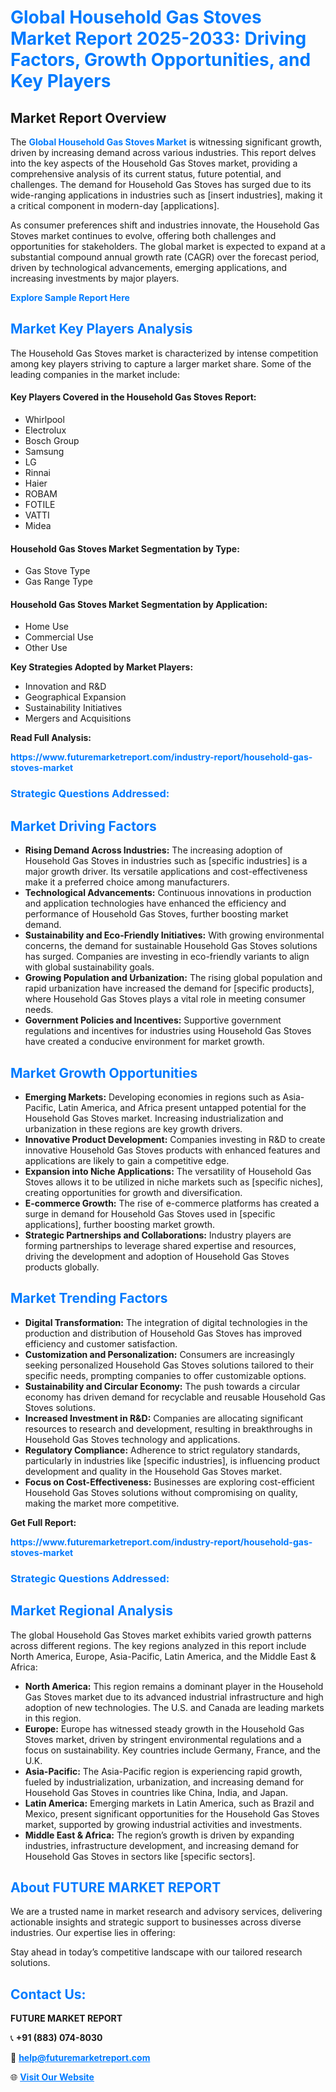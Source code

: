 <h1 style="color: #007BFF;">Global Household Gas Stoves Market Report 2025-2033: Driving Factors, Growth Opportunities, and Key Players</h1>

<section id="overview">
<h2>Market Report Overview</h2>
<p>The <a href="https://www.futuremarketreport.com/industry-report/household-gas-stoves-market" style="color: #007BFF; text-decoration: none;"><strong>Global Household Gas Stoves Market</strong></a> is witnessing significant growth, driven by increasing demand across various industries. This report delves into the key aspects of the Household Gas Stoves market, providing a comprehensive analysis of its current status, future potential, and challenges. The demand for Household Gas Stoves has surged due to its wide-ranging applications in industries such as [insert industries], making it a critical component in modern-day [applications].</p>
<p>As consumer preferences shift and industries innovate, the Household Gas Stoves market continues to evolve, offering both challenges and opportunities for stakeholders. The global market is expected to expand at a substantial compound annual growth rate (CAGR) over the forecast period, driven by technological advancements, emerging applications, and increasing investments by major players.</p>
</section>

<section id="overview">
<p><a href="https://www.futuremarketreport.com/request-sample/reportId=40797" style="color: #007BFF; text-decoration: none;"><strong>Explore Sample Report Here</strong></a></p>
</section>

<section id="key-players">
<h2 style="color: #007BFF;">Market Key Players Analysis</h2>
<p>The Household Gas Stoves market is characterized by intense competition among key players striving to capture a larger market share. Some of the leading companies in the market include:</p>
<h4>Key Players Covered in the Household Gas Stoves Report:</h4>
<ul><li>Whirlpool</li><li>Electrolux</li><li>Bosch Group</li><li>Samsung</li><li>LG</li><li>Rinnai</li><li>Haier</li><li>ROBAM</li><li>FOTILE</li><li>VATTI</li><li>Midea</li></ul>
<h4>Household Gas Stoves Market Segmentation by Type:</h4>
<ul><li>Gas Stove Type</li><li>Gas Range Type</li></ul>

<h4>Household Gas Stoves Market Segmentation by Application:</h4>
<ul><li>Home Use</li><li>Commercial Use</li><li>Other Use</li></ul>
<p><strong>Key Strategies Adopted by Market Players:</strong></p>
<ul>
<li>Innovation and R&D</li>
<li>Geographical Expansion</li>
<li>Sustainability Initiatives</li>
<li>Mergers and Acquisitions</li>
</ul>
</section>

<section>
<p><strong>Read Full Analysis: </strong></p><a href="https://www.futuremarketreport.com/industry-report/household-gas-stoves-market" style="color: #007BFF; text-decoration: none;"><strong>https://www.futuremarketreport.com/industry-report/household-gas-stoves-market</strong></a>
<h3 style="color: #007BFF;">Strategic Questions Addressed:</h3>
</section>

<section id="driving-factors">
<h2 style="color: #007BFF;">Market Driving Factors</h2>
<ul>
<li><strong>Rising Demand Across Industries:</strong> The increasing adoption of Household Gas Stoves in industries such as [specific industries] is a major growth driver. Its versatile applications and cost-effectiveness make it a preferred choice among manufacturers.</li>
<li><strong>Technological Advancements:</strong> Continuous innovations in production and application technologies have enhanced the efficiency and performance of Household Gas Stoves, further boosting market demand.</li>
<li><strong>Sustainability and Eco-Friendly Initiatives:</strong> With growing environmental concerns, the demand for sustainable Household Gas Stoves solutions has surged. Companies are investing in eco-friendly variants to align with global sustainability goals.</li>
<li><strong>Growing Population and Urbanization:</strong> The rising global population and rapid urbanization have increased the demand for [specific products], where Household Gas Stoves plays a vital role in meeting consumer needs.</li>
<li><strong>Government Policies and Incentives:</strong> Supportive government regulations and incentives for industries using Household Gas Stoves have created a conducive environment for market growth.</li>
</ul>
</section>

<section id="growth-opportunities">
<h2 style="color: #007BFF;">Market Growth Opportunities</h2>
<ul>
<li><strong>Emerging Markets:</strong> Developing economies in regions such as Asia-Pacific, Latin America, and Africa present untapped potential for the Household Gas Stoves market. Increasing industrialization and urbanization in these regions are key growth drivers.</li>
<li><strong>Innovative Product Development:</strong> Companies investing in R&D to create innovative Household Gas Stoves products with enhanced features and applications are likely to gain a competitive edge.</li>
<li><strong>Expansion into Niche Applications:</strong> The versatility of Household Gas Stoves allows it to be utilized in niche markets such as [specific niches], creating opportunities for growth and diversification.</li>
<li><strong>E-commerce Growth:</strong> The rise of e-commerce platforms has created a surge in demand for Household Gas Stoves used in [specific applications], further boosting market growth.</li>
<li><strong>Strategic Partnerships and Collaborations:</strong> Industry players are forming partnerships to leverage shared expertise and resources, driving the development and adoption of Household Gas Stoves products globally.</li>
</ul>
</section>

<section id="trending-factors">
<h2 style="color: #007BFF;">Market Trending Factors</h2>
<ul>
<li><strong>Digital Transformation:</strong> The integration of digital technologies in the production and distribution of Household Gas Stoves has improved efficiency and customer satisfaction.</li>
<li><strong>Customization and Personalization:</strong> Consumers are increasingly seeking personalized Household Gas Stoves solutions tailored to their specific needs, prompting companies to offer customizable options.</li>
<li><strong>Sustainability and Circular Economy:</strong> The push towards a circular economy has driven demand for recyclable and reusable Household Gas Stoves solutions.</li>
<li><strong>Increased Investment in R&D:</strong> Companies are allocating significant resources to research and development, resulting in breakthroughs in Household Gas Stoves technology and applications.</li>
<li><strong>Regulatory Compliance:</strong> Adherence to strict regulatory standards, particularly in industries like [specific industries], is influencing product development and quality in the Household Gas Stoves market.</li>
<li><strong>Focus on Cost-Effectiveness:</strong> Businesses are exploring cost-efficient Household Gas Stoves solutions without compromising on quality, making the market more competitive.</li>
</ul>
</section>

<section>
<p><strong>Get Full Report: </strong></p><a href="https://www.futuremarketreport.com/industry-report/household-gas-stoves-market" style="color: #007BFF; text-decoration: none;"><strong>https://www.futuremarketreport.com/industry-report/household-gas-stoves-market</strong></a>
<h3 style="color: #007BFF;">Strategic Questions Addressed:</h3>
</section>


<section id="regional-analysis">
<h2 style="color: #007BFF;">Market Regional Analysis</h2>
<p>The global Household Gas Stoves market exhibits varied growth patterns across different regions. The key regions analyzed in this report include North America, Europe, Asia-Pacific, Latin America, and the Middle East & Africa:</p>
<ul>
<li><strong>North America:</strong> This region remains a dominant player in the Household Gas Stoves market due to its advanced industrial infrastructure and high adoption of new technologies. The U.S. and Canada are leading markets in this region.</li>
<li><strong>Europe:</strong> Europe has witnessed steady growth in the Household Gas Stoves market, driven by stringent environmental regulations and a focus on sustainability. Key countries include Germany, France, and the U.K.</li>
<li><strong>Asia-Pacific:</strong> The Asia-Pacific region is experiencing rapid growth, fueled by industrialization, urbanization, and increasing demand for Household Gas Stoves in countries like China, India, and Japan.</li>
<li><strong>Latin America:</strong> Emerging markets in Latin America, such as Brazil and Mexico, present significant opportunities for the Household Gas Stoves market, supported by growing industrial activities and investments.</li>
<li><strong>Middle East & Africa:</strong> The region’s growth is driven by expanding industries, infrastructure development, and increasing demand for Household Gas Stoves in sectors like [specific sectors].</li>
</ul>
</section>

<footer>
<h2 style="color: #007BFF;">About FUTURE MARKET REPORT</h2>
<p>We are a trusted name in market research and advisory services, delivering actionable insights and strategic support to businesses across diverse industries. Our expertise lies in offering:</p>

<p>Stay ahead in today’s competitive landscape with our tailored research solutions.</p>

<h2 style="color: #007BFF;">Contact Us:</h2>
<p><strong>FUTURE MARKET REPORT</strong></p>
<p>📞 <strong>+91 (883) 074-8030</strong></p>
<p>📧 <strong><a href="mailto:help@futuremarketreport.com" style="color: #007BFF;">help@futuremarketreport.com</a></strong></p>
<p>🌐 <strong><a href="https://www.futuremarketreport.com/" style="color: #007BFF;">Visit Our Website</a></strong></p>
</footer>